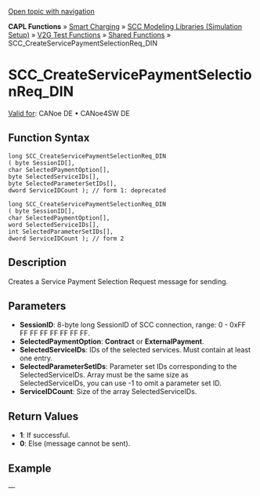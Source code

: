 [Open topic with navigation](../../../../../CANoeDEFamily.htm#Topics/CAPLFunctions/SmartCharging/Functions/CAPLfunctionSCCCreateServicePaymentSelectionReqDin.md)

**CAPL Functions** » [Smart Charging](../CAPLFunctionsSmartChargingOverview.md) » [SCC Modeling Libraries (Simulation Setup)](../CAPLFunctionsSmartChargingOverview.md#BMNodeayerDLL) » [V2G Test Functions](../CAPLFunctionsSmartChargingOverview.md#V2GTestDIN) » [Shared Functions](../CAPLFunctionsSmartChargingOverview.md#V2GTestDIN) » SCC_CreateServicePaymentSelectionReq_DIN

# SCC_CreateServicePaymentSelectionReq_DIN

[Valid for](../../../Shared/FeatureAvailability.md):  CANoe DE • CANoe4SW DE

## Function Syntax

```plaintext
long SCC_CreateServicePaymentSelectionReq_DIN 
( byte SessionID[], 
char SelectedPaymentOption[], 
byte SelectedServiceIDs[], 
byte SelectedParameterSetIDs[], 
dword ServiceIDCount ); // form 1: deprecated
```

```plaintext
long SCC_CreateServicePaymentSelectionReq_DIN 
( byte SessionID[], 
char SelectedPaymentOption[], 
word SelectedServiceIDs[], 
int SelectedParameterSetIDs[], 
dword ServiceIDCount ); // form 2
```

## Description

Creates a Service Payment Selection Request message for sending.

## Parameters

- **SessionID**: 8-byte long SessionID of SCC connection, range: 0 - 0xFF FF FF FF FF FF FF FF.
- **SelectedPaymentOption**: **Contract** or **ExternalPayment**.
- **SelectedServiceIDs**: IDs of the selected services. Must contain at least one entry.
- **SelectedParameterSetIDs**: Parameter set IDs corresponding to the SelectedServiceIDs. Array must be the same size as SelectedServiceIDs, you can use -1 to omit a parameter set ID.
- **ServiceIDCount**: Size of the array SelectedServiceIDs.

## Return Values

- **1**: If successful.
- **0**: Else (message cannot be sent).

## Example

—
